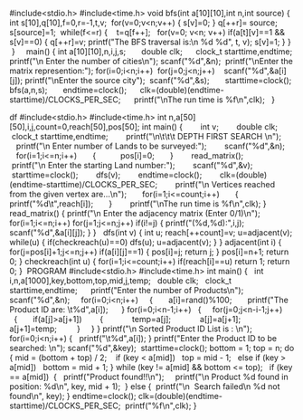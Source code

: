 #include<stdio.h>
#include<time.h>
void bfs(int a[10][10],int n,int source)
{
int s[10],q[10],f=0,r=-1,t,v; 
 for(v=0;v<n;v++)
{
s[v]=0;
}
q[++r]= source; 
s[source]=1; 
while(f<=r)
{ 
  t=q[f++];
  for(v=0; v<n; v++)
if(a[t][v]==1 && s[v]==0)
{
  q[++r]=v;
  printf("The BFS traversal is:\n %d %d", t, v);
  s[v]=1;
}
} 
 }
 
 
main()
{
int a[10][10],n,i,j,s; 
     double clk;
     clock_t starttime,endtime;
printf("\n Enter the number of cities\n");
scanf("%d",&n); 
printf("\nEnter the matrix represention:");
for(i=0;i<n;i++) 
for(j=0;j<n;j++) 
  scanf("%d",&a[i][j]);
printf("\nEnter the source city"); 
scanf("%d",&s); 
     starttime=clock(); 
bfs(a,n,s); 
     endtime=clock();
     clk=(double)(endtime-starttime)/CLOCKS_PER_SEC;
     printf("\nThe run time is %f\n",clk);
 
}

df
#include<stdio.h>
#include<time.h>
int n,a[50][50],i,j,count=0,reach[50],pos[50];
int main()
{
       int v;
       double clk;
       clock_t starttime,endtime;
       printf("\n\t\t\t DEPTH FIRST SEARCH \n");
       printf("\n Enter number of Lands to be surveyed:");
       scanf("%d",&n);
       for(i=1;i<=n;i++)
      {
          pos[i]=0;
      }
       read_matrix();
       printf("\n Enter the starting Land number:");
       scanf("%d",&v);
       starttime=clock();
       dfs(v);
       endtime=clock();
       clk=(double)(endtime-starttime)/CLOCKS_PER_SEC;
       printf("\n Vertices reached from the given vertex are...\n");
      for(i=1;i<=count;i++)
      {
printf("%d\t",reach[i]);
      }
       printf("\nThe run time is %f\n",clk);
}
 
read_matrix()
{
printf("\n Enter the adjacency matrix (Enter 0/1)\n");
for(i=1;i<=n;i++)
for(j=1;j<=n;j++)
if(i!=j)
{
printf("(%d,%d):",i,j);
scanf("%d",&a[i][j]);
}
}
 
dfs(int v)
{
int u;
reach[++count]=v;
u=adjacent(v);
while(u)
{
if(checkreach(u)==0) dfs(u);
u=adjacent(v);
}
}
adjacent(int i)
{
for(j=pos[i]+1;j<=n;j++)
if(a[i][j]==1)
{
pos[i]=j;
return j;
}
pos[i]=n+1;
return 0;
}
checkreach(int u)
{
for(i=1;i<=count;i++)
if(reach[i]==u)
return 1;
return 0;
}
 PROGRAM
#include<stdio.h>
#include<time.h>
int main()
{
   int i,n,a[1000],key,bottom,top,mid,j,temp;
   double clk;
   clock_t starttime,endtime;
     printf("Enter the number of Products\n");
   scanf("%d",&n);   
    for(i=0;i<n;i++) 
    {
      a[i]=rand()%100;
      printf("The Product ID are: \t%d",a[i]);
     }
for(i=0;i<n-1;i++)
   {
    for(j=0;j<n-i-1;j++)
      {
       if(a[j]>a[j+1]) 
      {
            temp=a[j];
            a[j]=a[j+1];
            a[j+1]=temp;
        }
      } 
}
printf("\n Sorted Product ID List is : \n");
for(i=0;i<n;i++)
{
  printf("\t%d",a[i]);
}
printf("Enter the Product ID to be searched: \n");
scanf("%d",&key); 
starttime=clock();
bottom = 1;
top = n;
do 
{
 mid = (bottom + top) / 2; 
  if (key < a[mid])
   top = mid - 1;
  else if (key > a[mid])
   bottom = mid + 1;
} while (key != a[mid] && bottom <= top);
 
if (key == a[mid]) 
 {
    printf("Product found!!\n");
    printf("\n Product %d found in position: %d\n", key, mid + 1);
 } 
else 
{
 printf("\n  Search failed\n %d not found\n", key);
}
endtime=clock();
clk=(double)(endtime-starttime)/CLOCKS_PER_SEC; 
printf("%f\n",clk);
}

